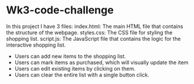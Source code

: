 # Wk3-code-challenge
In this project I have 3 files:
index.html: The main HTML file that contains the structure of the webpage.
styles.css: The CSS file for styling the shopping list.
script.js: The JavaScript file that contains the logic for the interactive shopping list.


- Users can add new items to the shopping list.
- Users can mark items as purchased, which will visually update the item
- Users can edit existing items by clicking on them.
- Users can clear the entire list with a single button click.

